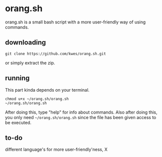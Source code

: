 # orang.sh
orang.sh is a small bash script with a more user-friendly way of using commands.

## downloading 
```
git clone https://github.com/kwes/orang.sh.git
```
or simply extract the zip.

## running
This part kinda depends on your terminal.
```
chmod u+x ~/orang.sh/orang.sh
~/orang.sh/orang.sh
```
After doing this, type "help" for info about commands.
Also after doing this, you only need ```~/orang.sh/orang.sh``` since the file has been given access to be executed.

## to-do
different language's for more user-friendly'ness, X
